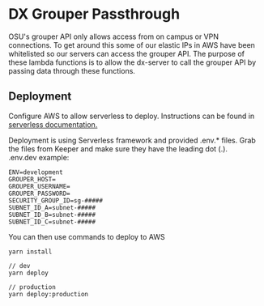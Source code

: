 # DX Grouper Passthrough
OSU's grouper API only allows access from on campus or VPN connections. To get around this some of our elastic IPs in AWS have been whitelisted so our servers can access the grouper API. The purpose of these lambda functions is to allow the dx-server to call the grouper API by passing data through these functions.

## Deployment
Configure AWS to allow serverless to deploy. Instructions can be found in [serverless documentation.](https://www.serverless.com/framework/docs/providers/aws/guide/credentials)

Deployment is using Serverless framework and provided .env.* files. Grab the files from Keeper and make sure they have the leading dot (.). \
.env.dev example:
```
ENV=development
GROUPER_HOST=
GROUPER_USERNAME=
GROUPER_PASSWORD=
SECURITY_GROUP_ID=sg-#####
SUBNET_ID_A=subnet-#####
SUBNET_ID_B=subnet-#####
SUBNET_ID_C=subnet-#####
```

You can then use commands to deploy to AWS
```
yarn install

// dev
yarn deploy

// production
yarn deploy:production
```

